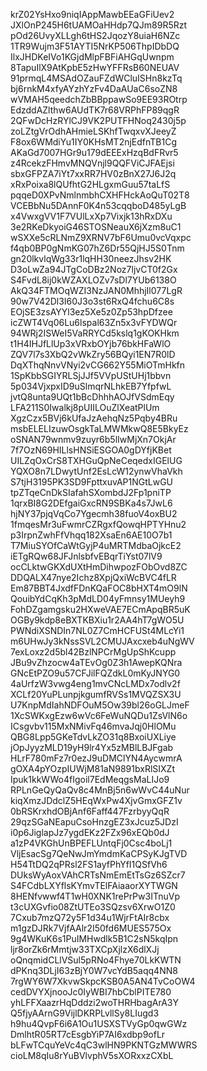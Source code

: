 krZ02YsHxo9niqIAppMawbEEaGFiUev2
JXlOnP245H6tUAMOaHHdp7QJm89R5Rzt
pOd26UvyXLLgh6tHS2JqozY8uiaH6NZc
1TR9Wujm3F51AYTI5NrKP506ThpIDbDQ
IlxJHDKeIVo1KGjdMlpFBFiAHGqUwnpm
8TapuIlX9AtKpbE5zHwYFFRsB60NEUAV
91prmqL4MSAdOZauFZdWCluISHn8kzTq
bj6rnkM4xfyAYzhYzFv4DaAUaC6soZN8
wVMAH5qeedchZbBBppawSo9EE93ROtrp
EdzddAZlthw6AUdTK7r68VRPhFP89qgR
2QFwDcHzRYlCJ9VK2PUTFHNoq2430j5p
zoLZtgVrOdhAHmieLSKhfTwqxvXJeeyZ
F8ox6WMdiYu1IY0KHsMT2njEdfnTB1Cg
AKaGd7007HGr9u179dEEExHzqBdFRvr5
z4RcekzFHmvMNQVnjl9QQFViCJFAEjsi
sbxGFPZA7iYt7xxRR7HV0zBnX27J6J2q
xRxPoixa8lQUfhtG2HLgxmGuu57taLfS
pqqeD0XPvNmlnmbhCXHFHckAoQuT02T8
VCEBbNu5DAnnF0K4n53cqqboD485yLgB
x4VwxgVV1F7VUlLxXp7Vixjk13hRxDXu
3e2RKeDkyoiG46STOSNeauX6jXzm8uC1
wSXXe5cRLNmZ9XRNV7bF6Umu0vcVqxpc
f4qb0BP0gNmKG07hZ6Dr55QjHJ5S0Tnm
gn20lkvlqWg33r1lqHH30neezJhsv2HK
D3oLwZa94JTgCoDBz2Noz7ljvCT0f2Gx
S4FvdL8ij0kWZAXLOZv7sDl7YUb6138O
AkQ34FTMOqWZI3NzJAN0MhhjIl077LgR
90w7V42Dl3I60J3o3st6RxQ4fchu6C8s
EOjSE3zsAYYl3ez5Xe5z0Zp53hpDfzee
icZWT4Vq06Lu6lspal63Zn5x3vFYDWQr
94WRj2ISWeI5VaRRYCd5kslq1gKOKHkm
t1H4IHJfLlUp3xVRxbOYjb76bkHFaWlO
ZQV7l7s3XbQ2vWkZry56BQyi1EN7R0lD
DqXThqNnvVNyi2vCG662Y55MiOTmHkfn
1SpKbbSGIYRLSjJJf5VVpUStUHj1bbvn
5p034VjxpxID9uSlmqrNLhkEB7YfpfwL
jvtQ8unta9UQt1bBcDhhhAOJfVSdmEqy
LFA211S0Iwalkj8pUIILOuZlXeatPlUm
XgzCzx5BVj6kUfaJzAehqNz5Pqby4BRu
msbELELIzuwOsgkTaLMWMkwQ8E5BkyEz
oSNAN79wnmv9zuyr6b5lIwMjXn7OkjAr
7f7OzN69HILlsHNSiESGOA0gDYfjKBet
UILZqOxCrS8TXHGuQpNeCeqedxIGElUG
YQXO8n7LDwytUnf2EsLcW12ynwVhaVkh
S7tjH3195PK3SD9FpttxuvAP1NGtLwGU
tpZTqeCnDkSIafahSXombdJ2Fp1pniTP
1qrxBI8G2DEfgaiGxcRN9SBKa4s7JwL6
hjNY37pjqVqCo7Ygecmh38fuoV4oxBU2
1fmqesMr3uFwmrCZRgxfQowqHPTYHnu2
p3IrpnZwhFfVhqq182XsaEn6AE10O7b1
T7MiuSYOfCaWtGyjP4uMRTMdbaOjkcE2
iETgRQw68JFJnlsbfvEBqrTiYst07lV9
ocCLktwGKXdUXtHmDihwpozFObOvd8ZC
DDQALX47nye2Ichz8XpjQxiWcBVC4fLR
Em87BBT4JxdfFDnKQaFOC8bHXT4mO9lN
QouibYdCqKh3pMdLD04yFmnsy1MUeyh9
FohDZgamgsku2HXweVAE7ECmApqBR5uK
OGBy9kdp8eBXTKBXiu1r2AA4hT7gWO5U
PWNdiXSNDIn7NL0Z7CmHCFUSt4MLcYi1
m6UHwJy3kNssSVL2CMUJAxcxeb4uNgWV
7exLoxz2d5bl42BzlNPCrMgUpShKcupp
JBu9vZhzocw4aTEvOg0Z3h1AwepKQNra
GNcEtPZO9u57CFJilFQZdkL0mKyJNYG0
4aUrfzW3vwg4eng1mvCNcLMDx7odlv2f
XCLf20YuPLunpjkgumfRVSs1MVQZSX3U
U7KnpMdIahNDFOuM5Ow39bl26oGLJmeF
1XcSWKxgEzw6wVc6FeWuNQDu1ZsVlN6o
ICsgvbv115MxNMivFq46mvaJqj0HlOMu
QBG8Lpp5GKeTdvLkZO31q8BxoiUXLiye
jOpJyyzMLD19yH9lr4Yx5zMBlLBJFgab
HLrF780mFz7r0ezJ9uDMClYN4AycwmrA
gOXA4pYOzpIUWjM81aN9891bxRlSIXZt
Ipuk1kkWWo4fIgoil7EdMeqgsMaLIJo9
RPLnGeQyQaQv8c4MnBj5n6wWvC44uNur
kiqXmzJDdclZ5HEqWxPw4XjvGmxGFZ1v
0bRSKrxhdOBjAnf6Faff447FzrbyyQqR
29qzSGaNEapuCsoHnzgEZ3xJcuz5JDzI
i0p6JiglapJz7ygdEKz2FZx96xEQb0dJ
a1zP4VKGhUnBPEFLUntqFj0Csc4boLj1
VljEsacSg7QeNwJmYmdmKaCPSyKJgTVD
H54TtDQ2qPRsl2FS1ayfPhYfI1QSfVh6
DUksWyAoxVAhCRTsNmEmEtTsGz6SZcr7
S4FCdbLXYflsKYmvTElFAiaaorXYTWGN
8HENfvwwf4T1wH0XNK1rePrPw3ITnuVp
t3cUXGvfio08ZtUTEo3SQzsv6XrwO1Z0
7Cxub7mzQ72y5F1d34u1WjrFtAIr8cbx
m1gzDJRk7VjfAAlr2I50fd6MUES575Ox
9g4WKuK6s1PuIMHwdlk5B1C2sN5kqIpn
ljr8orZk6rMmtjw33TXCpXjlzX6dlXJj
oQnqmidCLlVSul5pRNo4Fhye70LkKWTN
dPKnq3DLjI63zBjY0W7vcYdB5aqq4NN8
7rgWY6W7XkvwSkpcKSB0A5AN4TvCoOW4
cedDVYXjnooJc0IyWBI7hbCblPITE780
yhLFFXaazrHqDddzi2woTHRHbagArA3Y
Q5fjyAArnG9VijlDKRPLvllSy8LIugd3
h9hu4QvpF6i6A1Ou1USXSTVyGp0qwGWz
DmlhtR05RT7cEsgbYiP7AI6xdbp9ofLr
bLFwTCquYeVc4qC3wlHN9PKNTGzMWWRS
cioLM8qIu8rYuBVlvphV5sXORxxzCXbL
